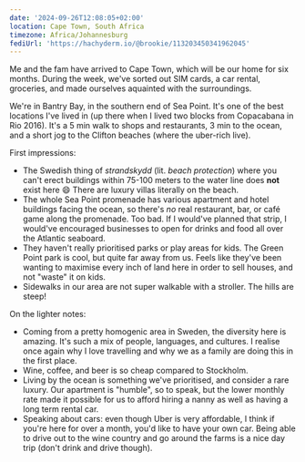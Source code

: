 ```yaml
---
date: '2024-09-26T12:08:05+02:00'
location: Cape Town, South Africa
timezone: Africa/Johannesburg
fediUrl: 'https://hachyderm.io/@brookie/113203450341962045'
---
```


Me and the fam have arrived to Cape Town, which will be our home for six months. During the week, we've sorted out SIM cards, a car rental, groceries, and made ourselves aquainted with the surroundings.

We're in Bantry Bay, in the southern end of Sea Point. It's one of the best locations I've lived in (up there when I lived two blocks from Copacabana in Rio 2016). It's a 5 min walk to shops and restaurants, 3 min to the ocean, and a short jog to the Clifton beaches (where the uber-rich live).

First impressions:

-   The Swedish thing of _strandskydd_ (lit. _beach protection_) where you can't erect buildings within 75-100 meters to the water line does **not** exist here 😄 There are luxury villas literally on the beach.
-   The whole Sea Point promenade has various apartment and hotel buildings facing the ocean, so there's _no_ real restaurant, bar, or café game along the promenade. Too bad. If I would've planned that strip, I would've encouraged businesses to open for drinks and food all over the Atlantic seaboard.
-   They haven't really prioritised parks or play areas for kids. The Green Point park is cool, but quite far away from us. Feels like they've been wanting to maximise every inch of land here in order to sell houses, and not "waste" it on kids.
-   Sidewalks in our area are not super walkable with a stroller. The hills are steep!

On the lighter notes:

-   Coming from a pretty homogenic area in Sweden, the diversity here is amazing. It's such a mix of people, languages, and cultures. I realise once again why I love travelling and why we as a family are doing this in the first place.
-   Wine, coffee, and beer is so cheap compared to Stockholm.
-   Living by the ocean is something we've prioritised, and consider a rare luxury. Our apartment is "humble", so to speak, but the lower monthly rate made it possible for us to afford hiring a nanny as well as having a long term rental car.
-   Speaking about cars: even though Uber is very affordable, I think if you're here for over a month, you'd like to have your own car. Being able to drive out to the wine country and go around the farms is a nice day trip (don't drink and drive though).
